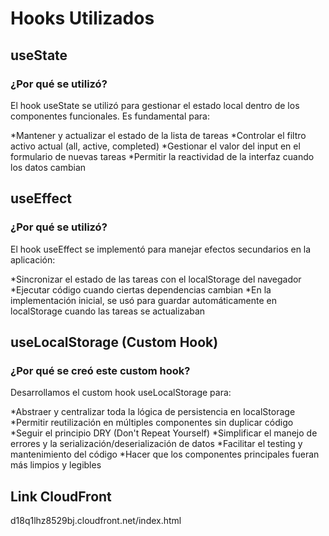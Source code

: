# Hooks Utilizados 
## useState
### ¿Por qué se utilizó?
El hook useState se utilizó para gestionar el estado local dentro de los componentes funcionales. Es fundamental para:

*Mantener y actualizar el estado de la lista de tareas
*Controlar el filtro activo actual (all, active, completed)
*Gestionar el valor del input en el formulario de nuevas tareas
*Permitir la reactividad de la interfaz cuando los datos cambian

## useEffect
### ¿Por qué se utilizó?
El hook useEffect se implementó para manejar efectos secundarios en la aplicación:

*Sincronizar el estado de las tareas con el localStorage del navegador
*Ejecutar código cuando ciertas dependencias cambian
*En la implementación inicial, se usó para guardar automáticamente en localStorage cuando las tareas se actualizaban

## useLocalStorage (Custom Hook)
### ¿Por qué se creó este custom hook?
Desarrollamos el custom hook useLocalStorage para:

*Abstraer y centralizar toda la lógica de persistencia en localStorage
*Permitir reutilización en múltiples componentes sin duplicar código
*Seguir el principio DRY (Don't Repeat Yourself)
*Simplificar el manejo de errores y la serialización/deserialización de datos
*Facilitar el testing y mantenimiento del código
*Hacer que los componentes principales fueran más limpios y legibles

## Link CloudFront

d18q1lhz8529bj.cloudfront.net/index.html

